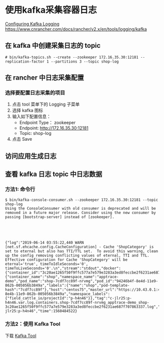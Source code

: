 # 使用kafka采集容器日志

[Configuring Kafka Logging](https://www.cnrancher.com/docs/rancher/v2.x/en/tools/logging/kafka)
https://www.cnrancher.com/docs/rancher/v2.x/en/tools/logging/kafka

## 在 kafka 中创建采集日志的 topic

```
# bin/kafka-topics.sh --create --zookeeper 172.16.35.30:12181 --replication-factor 1 --partitions 3 --topic shop-log
```

## 在 rancher 中日志采集配置

### 选择要配置日志采集的项目

1. 点击 tool 菜单下的 Logging 子菜单
2. 选择 kafka 图标
3. 输入如下配置信息：
    * Endpoint Type： zookeeper
    * Endpoint: http://172.16.35.30:12181
    * Topic: shop-log
4. 点击 Save

## 访问应用生成日志

## 查看 kafka 日志 topic 中日志数据

### 方法1: 命令行

```
$ bin/kafka-console-consumer.sh --zookeeper 172.16.35.30:12181 --topic shop-log
Using the ConsoleConsumer with old consumer is deprecated and will be removed in a future major release. Consider using the new consumer by passing [bootstrap-server] instead of [zookeeper].





{"log":"2019-06-14 03:55:22,440 WARN  [net.sf.ehcache.config.CacheConfiguration] - Cache 'ShopCategory' is set to eternal but also has TTI/TTL set.  To avoid this warning, clean up the config removing conflicting values of eternal, TTI and TTL. Effective configuration for Cache 'ShopCategory' will be eternal='true', timeToIdleSeconds='0', timeToLiveSeconds='0'.\n","stream":"stdout","docker":{"container_id":"3c20ae1265f50f9ffc577a7e579e3283a3ed8feccbe2f6231ae687f707863337"},"kubernetes":{"container_name":"shop","namespace_name":"apptrace-demo","pod_name":"shop-7cdf7cc89f-nrvmg","pod_id":"94246b4f-8e4d-11e9-862b-005056b3849a","labels":{"name":"shop","pod-template-hash":"7cdf7cc89f"},"host":"centos75","master_url":"https://10.43.0.1:443/api","namespace_id":"fa659d52-8e4b-11e9-862b-005056b3849a","namespace_labels":{"field_cattle_io/projectId":"p-h4n46"}},"tag":"c-jlr25:p-h4n46.var.log.containers.shop-7cdf7cc89f-nrvmg_apptrace-demo_shop-3c20ae1265f50f9ffc577a7e579e3283a3ed8feccbe2f6231ae687f707863337.log","log_type":"k8s_normal_container","projectID":"c-jlr25:p-h4n46","time":1560484522}
```

### 方法2：使用 Kafka Tool

下载 [Kafka Tool](http://www.kafkatool.com/download.html)
